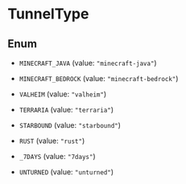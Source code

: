 

# TunnelType

## Enum


* `MINECRAFT_JAVA` (value: `"minecraft-java"`)

* `MINECRAFT_BEDROCK` (value: `"minecraft-bedrock"`)

* `VALHEIM` (value: `"valheim"`)

* `TERRARIA` (value: `"terraria"`)

* `STARBOUND` (value: `"starbound"`)

* `RUST` (value: `"rust"`)

* `_7DAYS` (value: `"7days"`)

* `UNTURNED` (value: `"unturned"`)



